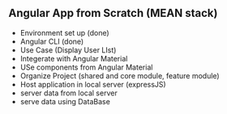 ## Angular App from Scratch (MEAN stack)

- Environment set up (done)
- Angular CLI (done)
- Use Case (Display User LIst)
- Integerate with Angular Material
- USe components from Angular Material
- Organize Project (shared and core module, feature module)
- Host application in local server (expressJS)
- server data from local server
- serve data using DataBase